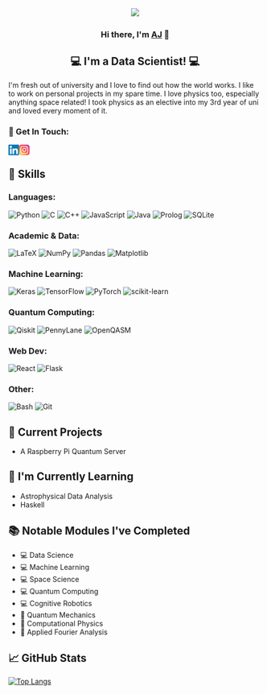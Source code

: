 <div id="header" align="center">
  <img src="https://github.com/AJWestley/AJWestley/assets/96372906/7b8f8627-fed0-4de8-9ba2-db03deca7508" width="1000"/>
</div>

<h3 align="center">
Hi there, I'm <a href="https://ajwestley.com" target="_blank" rel="noreferrer">AJ</a> 👋
</h3>
<h2 align="center">
💻 I'm a Data Scientist! 💻
</h2> 

I'm fresh out of university and I love to find out how the world works. I like to work on personal projects in my spare time. 
I love physics too, especially anything space related! I took physics as an elective into my 3rd year of uni and loved every moment of it.

### 🤝 Get In Touch:
  <a href="https://www.linkedin.com/in/aj-westley-94b205258/"><img align="left" src="https://raw.githubusercontent.com/AJWestley/AJWestley/main/Images/linkedin.svg" alt="AJ | LinkedIn" width="21px"/></a>
  <a href="https://www.instagram.com/ajwestley88/"><img align="left" src="https://raw.githubusercontent.com/AJWestley/AJWestley/main/Images/instagram.svg" alt="AJ | Instagram" width="21px"/></a>
  
</br>

## 📝 Skills

### Languages:
![Python](https://img.shields.io/badge/python-3670A0?logo=python&logoColor=ffdd54)
![C](https://img.shields.io/badge/C-00599C?logo=c&logoColor=white)
![C++](https://img.shields.io/badge/C++-%2300599C.svg?logo=c%2B%2B&logoColor=white)
![JavaScript](https://img.shields.io/badge/JavaScript-F7DF1E?logo=javascript&logoColor=black)
![Java](https://img.shields.io/badge/Java-ED8B00?logo=openjdk&logoColor=white)
![Prolog](https://img.shields.io/badge/Prolog-C70039)
![SQLite](https://img.shields.io/badge/SQLite-07405E?logo=sqlite&logoColor=white)

### Academic & Data:
![LaTeX](https://img.shields.io/badge/latex-%23008080.svg?logo=latex&logoColor=white)
![NumPy](https://img.shields.io/badge/numpy-%23013243.svg?logo=numpy&logoColor=white)
![Pandas](https://img.shields.io/badge/pandas-%23150458.svg?logo=pandas&logoColor=white)
![Matplotlib](https://custom-icon-badges.demolab.com/badge/Matplotlib-71D291?logo=matplotlib&logoColor=fff)

### Machine Learning:
![Keras](https://img.shields.io/badge/Keras-D00000?logo=keras&logoColor=fff)
![TensorFlow](https://img.shields.io/badge/TensorFlow-ff8f00?logo=tensorflow&logoColor=white)
![PyTorch](https://img.shields.io/badge/PyTorch-ee4c2c?logo=pytorch&logoColor=white)
![scikit-learn](https://img.shields.io/badge/scikit--learn-%23F7931E.svg?logo=scikit-learn&logoColor=white)

### Quantum Computing:
![Qiskit](https://img.shields.io/badge/IBM_Qiskit-6929C4?logo=qiskit&logoColor=white)
![PennyLane](https://img.shields.io/badge/PennyLane-0074E0)
![OpenQASM](https://img.shields.io/badge/OpenQASM-02262B)

### Web Dev:
![React](https://img.shields.io/badge/React-%2320232a.svg?logo=react&logoColor=%2361DAFB)
![Flask](https://img.shields.io/badge/Flask-000?logo=flask&logoColor=fff)

### Other:
![Bash](https://img.shields.io/badge/Bash-4EAA25?logo=gnubash&logoColor=fff)
![Git](https://img.shields.io/badge/GIT-E44C30?logo=git&logoColor=white)

## 🔭 Current Projects
  - A Raspberry Pi Quantum Server

## 🌱 I'm Currently Learning
  - Astrophysical Data Analysis
  - Haskell

## 📚 Notable Modules I've Completed
  - 💻 Data Science
  - 💻 Machine Learning
  - 💻 Space Science
  - 💻 Quantum Computing
  - 💻 Cognitive Robotics
  - 🌌 Quantum Mechanics
  - 🌌 Computational Physics
  - 🧮 Applied Fourier Analysis

## 📈 GitHub Stats 

[![Top Langs](https://github-readme-stats.vercel.app/api/top-langs?username=AJWestley&layout=donut-vertical&theme=algolia&hide=PowerShell,Shell,Batchfile,Xonsh,MakeFile,SWIG,jupyter%20notebook,TeX)](https://github.com/AJWestley)
